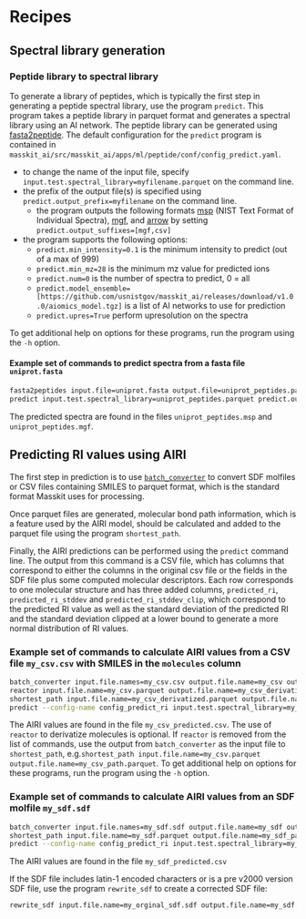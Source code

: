 # Recipes

## Spectral library generation

### Peptide library to spectral library

To generate a library of peptides, which is typically the first step in generating a peptide
spectral library, use the program `predict`. This program takes a peptide library in parquet
format and generates a spectral library using an AI network.  The peptide library can be generated using
[fasta2peptide](https://pages.nist.gov/masskit/recipes.html#protein-sequences-to-peptide-library).
The default configuration for the `predict` program is contained in
`masskit_ai/src/masskit_ai/apps/ml/peptide/conf/config_predict.yaml`.

* to change the name of the input file, specify `input.test.spectral_library=myfilename.parquet` on the
command line.
* the prefix of the output file(s) is specified using `predict.output_prefix=myfilename` on
the command line.
  * the program outputs the following formats [msp](https://chemdata.nist.gov/dokuwiki/lib/exe/fetch.php?media=chemdata:nist17:nistms_ver23man.pdf) (NIST Text Format of Individual Spectra), [mgf](http://www.matrixscience.com/help/data_file_help.html#GEN), and [arrow](https://arrow.apache.org/docs/python/feather.html) by setting `predict.output_suffixes=[mgf,csv]`
* the program supports the following options:
  * `predict.min_intensity=0.1` is the minimum intensity to predict (out of a max of 999)
  * `predict.min_mz=28` is the minimum mz value for predicted ions
  * `predict.num=0` is the number of spectra to predict, 0 = all
  * `predict.model_ensemble=[https://github.com/usnistgov/masskit_ai/releases/download/v1.0.0/aiomics_model.tgz]` is a list of AI networks to use for prediction
  * `predict.upres=True` perform upresolution on the spectra

To get additional help on options for these programs, run the program using the `-h` option.

#### Example set of commands to predict spectra from a fasta file `uniprot.fasta`

```bash
fasta2peptides input.file=uniprot.fasta output.file=uniprot_peptides.parquet
predict input.test.spectral_library=uniprot_peptides.parquet predict.output_prefix=uniprot_peptides predict.output_suffixes=[mgf,msp]
```

The predicted spectra are found in the files `uniprot_peptides.msp` and `uniprot_peptides.mgf`.

## Predicting RI values using AIRI

The first step in prediction is to use [`batch_converter`](https://pages.nist.gov/masskit/recipes.html#library-import) to convert SDF molfiles or CSV files containing SMILES to parquet format,
which is the standard format Masskit uses for processing.

Once parquet files are generated, molecular bond path information, which is a feature used by the
AIRI model, should be calculated and added to the parquet file using the program `shortest_path`.

Finally, the AIRI predictions can be performed using the `predict` command line.
The output from this command is a CSV file, which has columns that correspond to either the columns
in the original csv file or the fields in the SDF file plus some computed molecular descriptors.
Each row corresponds to one molecular structure and has three added columns, `predicted_ri`, `predicted_ri_stddev` and `predicted_ri_stddev_clip`, which correspond to the predicted RI value as well as the standard deviation of the predicted RI and the standard deviation clipped at a lower bound
to generate a more normal distribution of RI values.

### Example set of commands to calculate AIRI values from a CSV file `my_csv.csv` with SMILES in the `molecules` column

```bash
batch_converter input.file.names=my_csv.csv output.file.name=my_csv output.file.types=[parquet] conversion.csv.smiles_column_name=molecules
reactor input.file.name=my_csv.parquet output.file.name=my_csv_derivatized.parquet conversion.num_tautomers=5 conversion.mass_range=[0,5000] conversion.reactant_names=[trimethylsilylation] 
shortest_path input.file.name=my_csv_derivatized.parquet output.file.name=my_csv_path.parquet
predict --config-name config_predict_ri input.test.spectral_library=my_csv_path.parquet predict.output_prefix=my_csv_predicted predict.output_suffixes=[csv]
```

The AIRI values are found in the file `my_csv_predicted.csv`. The use of `reactor` to derivatize molecules is optional.
If `reactor` is removed from the list of commands, use the output from `batch_converter`
as the input file to `shortest_path`, e.g.`shortest_path input.file.name=my_csv.parquet output.file.name=my_csv_path.parquet`.
To get additional help on options for these programs, run the program using the `-h` option.

### Example set of commands to calculate AIRI values from an SDF molfile `my_sdf.sdf`

```bash
batch_converter input.file.names=my_sdf.sdf output.file.name=my_sdf output.file.types=[parquet]
shortest_path input.file.name=my_sdf.parquet output.file.name=my_sdf_path.parquet
predict --config-name config_predict_ri input.test.spectral_library=my_sdf_path.parquet predict.output_prefix=my_sdf_predicted predict.output_suffixes=[csv]
```

The AIRI values are found in the file `my_sdf_predicted.csv`

If the SDF file includes latin-1 encoded characters or is a pre v2000 version SDF file,
use the program `rewrite_sdf` to create a corrected SDF file:

```bash
rewrite_sdf input.file.name=my_orginal_sdf.sdf output.file.name=my_sdf.sdf
```



